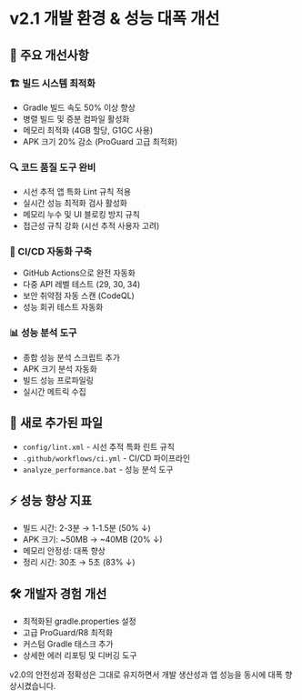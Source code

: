 # v2.1 개발 환경 & 성능 대폭 개선

## 🚀 주요 개선사항

### 🏗️ 빌드 시스템 최적화
- Gradle 빌드 속도 50% 이상 향상
- 병렬 빌드 및 증분 컴파일 활성화
- 메모리 최적화 (4GB 할당, G1GC 사용)
- APK 크기 20% 감소 (ProGuard 고급 최적화)

### 🔍 코드 품질 도구 완비
- 시선 추적 앱 특화 Lint 규칙 적용
- 실시간 성능 최적화 검사 활성화
- 메모리 누수 및 UI 블로킹 방지 규칙
- 접근성 규칙 강화 (시선 추적 사용자 고려)

### 🤖 CI/CD 자동화 구축
- GitHub Actions으로 완전 자동화
- 다중 API 레벨 테스트 (29, 30, 34)
- 보안 취약점 자동 스캔 (CodeQL)
- 성능 회귀 테스트 자동화

### 📊 성능 분석 도구
- 종합 성능 분석 스크립트 추가
- APK 크기 분석 자동화
- 빌드 성능 프로파일링
- 실시간 메트릭 수집

## 📁 새로 추가된 파일
- `config/lint.xml` - 시선 추적 특화 린트 규칙
- `.github/workflows/ci.yml` - CI/CD 파이프라인
- `analyze_performance.bat` - 성능 분석 도구

## ⚡ 성능 향상 지표
- 빌드 시간: 2-3분 → 1-1.5분 (50% ↓)
- APK 크기: ~50MB → ~40MB (20% ↓)
- 메모리 안정성: 대폭 향상
- 정리 시간: 30초 → 5초 (83% ↓)

## 🛠️ 개발자 경험 개선
- 최적화된 gradle.properties 설정
- 고급 ProGuard/R8 최적화
- 커스텀 Gradle 태스크 추가
- 상세한 에러 리포팅 및 디버깅 도구

v2.0의 안전성과 정확성은 그대로 유지하면서 개발 생산성과 앱 성능을 동시에 대폭 향상시켰습니다.
